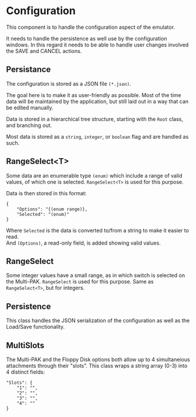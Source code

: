 # Configuration
This component is to handle the configuration aspect of the emulator.  

It needs to handle the persistence as well use by the configuration windows.  In this regard it needs to be able to handle user changes involved the SAVE and CANCEL actions.

## Persistance
The configuration is stored as a JSON file ```(*.json)```.

The goal here is to make it as user-friendly as possible.  Most of the time data will be maintained by the application, but still laid out in a way that can be edited manually.

Data is stored in a hierarchical tree structure, starting with the ```Root``` class, and branching out.

Most data is stored as a ```string```, ```integer```, or ```boolean``` flag and are handled as such.

## RangeSelect\<T>
Some data are an enumerable type ```(enum)``` which include a range of valid values, of which one is selected.  ```RangeSelect<T>``` is used for this purpose.

Data is then stored in this format:
```
{
    "Options": "{(enum range)},
    "Selected": "(enum)"
}
```

Where ```Selected``` is the data is converted to/from a string to make it easier to read.  
And ```(Options)```, a read-only field, is added showing valid values.

## RangeSelect
Some integer values have a small range, as in which switch is selected on the Multi-PAK.  ```RangeSelect``` is used for this purpose.
Same as ```RangeSelect<T>```, but for integers.

## Persistence
This class handles the JSON serialization of the configuration as well as the Load/Save functionality.

## MultiSlots
The Multi-PAK and the Floppy Disk options both allow up to 4 simultaneious attachments through their "slots".  This class wraps a string array (0-3) into 4 distinct fields: 

```
"Slots": {
    "1": "",
    "2": "",
    "3": "",
    "4": ""
}
```

